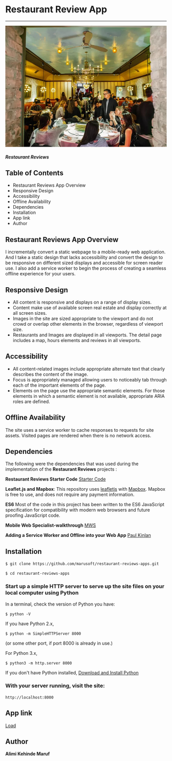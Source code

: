 # Restaurant Review App
---

![Restaurant](./img/1.jpg)

#### _Restaurant Reviews_

## Table of Contents
* Restaurant Reviews App Overview
* Responsive Design
* Accessibility
* Offline Availability
* Dependencies
* Installation
* App link
* Author

## Restaurant Reviews App Overview
I incrementally convert a static webpage to a mobile-ready web application. And I take a static design that lacks accessibility and convert the design to be responsive on different sized displays and accessible for screen reader use. I also add a service worker to begin the process of creating a seamless offline experience for your users.

## Responsive Design
* All content is responsive and displays on a range of display sizes.
* Content make use of available screen real estate and display correctly at all screen sizes.
* Images in the site are sized appropriate to the viewport and do not crowd or overlap other elements in the
  browser, regardless of viewport size.
* Restaurants and Images are displayed in all viewports. The detail page includes a map, hours
  elements and reviews in all viewports.  

## Accessibility
* All content-related images include appropriate alternate text that clearly describes the content of the image.
* Focus is appropriately managed allowing users to noticeably tab through each of the important elements of the page.
* Elements on the page use the appropriate semantic elements. For those elements in which a semantic element is not available, appropriate ARIA roles are defined.

## Offline Availability
 The site uses a service worker to cache responses to requests for site assets. Visited pages are rendered when there is no network access.

## Dependencies
The following were the dependencies that was used during the implementation of the **Restaurant Reviews** projects :

**Restaurant Reviews Starter Code**
[Starter Code](https://github.com/udacity/mws-restaurant-stage-1)

**Leaflet.js and Mapbox**:
This repository uses [leafletjs](https://leafletjs.com/) with [Mapbox](https://www.mapbox.com/). Mapbox is free to use, and does not require any payment information. 

**ES6**
Most of the code in this project has been written to the ES6 JavaScript specification for compatibility with modern web browsers and future proofing JavaScript code. 

**Mobile Web Specialist-walkthrough**
[MWS](https://alexandroperez.github.io/mws-walkthrough/)

**Adding a Service Worker and Offline into your Web App**
[Paul Kinlan](https://developers.google.com/web/fundamentals/codelabs/offline/)

## Installation

```
$ git clone https://github.com/marusoft/restaurant-reviews-apps.git

```

```
$ cd restaurant-reviews-apps

```

### Start up a simple HTTP server to serve up the site files on your local computer using Python

In a terminal, check the version of Python you have: 


```
$ python -V

```

If you have Python 2.x, 

```
$ python -m SimpleHTTPServer 8000

```

(or some other port, if port 8000 is already in use.) 

For Python 3.x,

```
$ python3 -m http.server 8000

```

If you don't have Python installed, [Download and Install Python](https://www.python.org/) 

### With your server running, visit the site: 

`http://localhost:8000`


## App link

[Load](https://marusoft.github.io/restaurant-reviews-apps/)

## Author

**Alimi Kehinde Maruf**